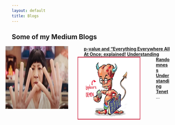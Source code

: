 ```yaml
---
layout: default
title: Blogs
---
```


## Some of my Medium Blogs

<img src="assets/images/p-value.webp" alt="Medium Article" style="float:left;; width: 200px; height: 200px;margin-left: -20px;margin-right: 50px;">
<strong><a href="https://medium.com/the-modern-scientist/p-value-and-everything-everywhere-all-at-once-explained-504027326bbf" target="_blank">p-value and “Everything Everywhere All At Once; explained!</a></strong>

<img src="assets/images/laplace demon.jpg" alt="Medium Article" style="float:left;; width: 200px; height: 200px;margin-left: -20px;margin-right: 50px;">
<strong><a href="https://medium.com/the-modern-scientist/understanding-randomness-understanding-tenet-0164a522d120" target="_blank">Understanding Randomness Understanding Tenet</a></strong>
...
